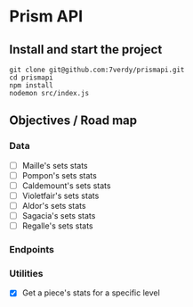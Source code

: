 # Prism API

## Install and start the project
```console
git clone git@github.com:7verdy/prismapi.git
cd prismapi
npm install
nodemon src/index.js
```

## Objectives / Road map

### Data
- [ ] Maille's sets stats
- [ ] Pompon's sets stats
- [ ] Caldemount's sets stats
- [ ] Violetfair's sets stats
- [ ] Aldor's sets stats
- [ ] Sagacia's sets stats
- [ ] Regalle's sets stats

### Endpoints

### Utilities
- [x] Get a piece's stats for a specific level
